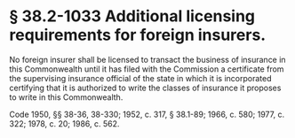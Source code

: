 # § 38.2-1033 Additional licensing requirements for foreign insurers.

<p>No foreign insurer shall be licensed to transact the business of insurance in this Commonwealth until it has filed with the Commission a certificate from the supervising insurance official of the state in which it is incorporated certifying that it is authorized to write the classes of insurance it proposes to write in this Commonwealth.</p><p>Code 1950, §§ 38-36, 38-330; 1952, c. 317, § 38.1-89; 1966, c. 580; 1977, c. 322; 1978, c. 20; 1986, c. 562.</p>